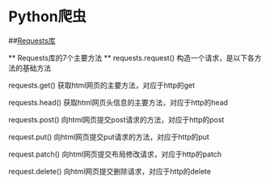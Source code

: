 # Python爬虫
##[Requests库](http://www.python-requests.org)

** Requests库的7个主要方法 **
requests.request() 构造一个请求，是以下各方法的基础方法

requests.get() 获取html网页的主要方法，对应于http的get

requests.head() 获取html网页头信息的主要方法，对应于http的head

requests.post() 向html网页提交post请求的方法，对应于http的post

request.put() 向html网页提交put请求的方法，对应于http的put

request.patch() 向html网页提交布局修改请求，对应于http的patch

request.delete() 向html网页提交删除请求，对应于http的delete


